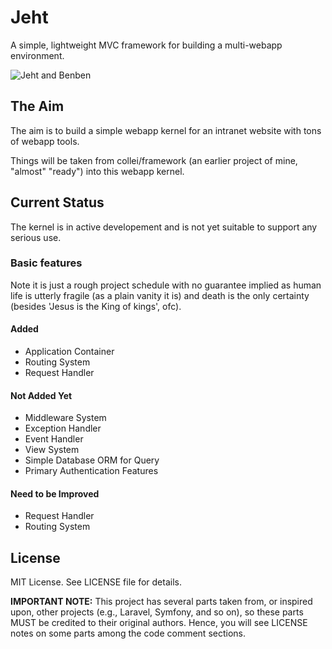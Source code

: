 # Jeht
A simple, lightweight MVC framework for building a multi-webapp environment.

![Jeht and Benben](https://oyster.ignimgs.com/mediawiki/apis.ign.com/genshin-impact/4/4b/Genshin-Jeht-Benben.jpg?width=720 "Jeht and Benben")

## The Aim
The aim is to build a simple webapp kernel for an intranet website with tons of webapp tools.

Things will be taken from collei/framework (an earlier project of mine, "almost" "ready") into this webapp kernel.

## Current Status
The kernel is in active developement and is not yet suitable to support any serious use.

### Basic features
Note it is just a rough project schedule with no guarantee implied as human life is utterly fragile (as a plain vanity it is) and death is the only certainty (besides 'Jesus is the King of kings', ofc).

#### Added
* Application Container
* Routing System
* Request Handler

#### Not Added Yet
* Middleware System
* Exception Handler
* Event Handler
* View System
* Simple Database ORM for Query
* Primary Authentication Features

#### Need to be Improved
* Request Handler
* Routing System

## License
MIT License. See LICENSE file for details.

**IMPORTANT NOTE:** This project has several parts taken from, or inspired upon, other projects (e.g., Laravel, Symfony, and so on), so these parts MUST be credited to their original authors. Hence, you will see LICENSE notes on some parts among the code comment sections. 
